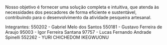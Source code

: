 Nosso objetivo é fornecer uma solução completa e intuitiva, que atenda às necessidades dos pescadores de forma eficiente e sustentável, contribuindo para	 o desenvolvimento da atividade pesqueira artesanal.

Integrantes:
550202 - Gabriel Melo dos Santos
550181 - Gustavo Ferreira de Araujo
95003 - Igor Ferreira Santana
97757 - Lucas Fernando Andrade Spinelli
552262 - YURI CHICHEDOM IKEGWUONU
